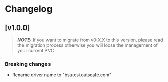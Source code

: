# Changelog
## [v1.0.0]
> **_NOTE:_** If you want to migrate from v0.X.X to this version, please read the migration process otherwise you will loose the management of your current PVC
### Breaking changes
* Rename driver name to "bsu.csi.outscale.com"